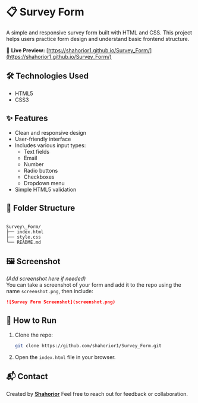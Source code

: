 # 📋 Survey Form

A simple and responsive survey form built with HTML and CSS. This project helps users practice form design and understand basic frontend structure.

🔗 **Live Preview:** [https://shahorior1.github.io/Survey_Form/](https://shahorior1.github.io/Survey_Form/)

## 🛠️ Technologies Used

- HTML5  
- CSS3  

## ✨ Features

- Clean and responsive design  
- User-friendly interface  
- Includes various input types:
  - Text fields
  - Email
  - Number
  - Radio buttons
  - Checkboxes
  - Dropdown menu
- Simple HTML5 validation

## 📂 Folder Structure

```

Survey\_Form/
├── index.html
├── style.css
└── README.md

````

## 🖼️ Screenshot

*(Add screenshot here if needed)*  
You can take a screenshot of your form and add it to the repo using the name `screenshot.png`, then include:
```md
![Survey Form Screenshot](screenshot.png)
````

## 🚀 How to Run

1. Clone the repo:

   ```bash
   git clone https://github.com/shahorior1/Survey_Form.git
   ```
2. Open the `index.html` file in your browser.

## 📬 Contact

Created by **[Shahorior](https://github.com/shahorior1)**
Feel free to reach out for feedback or collaboration.
